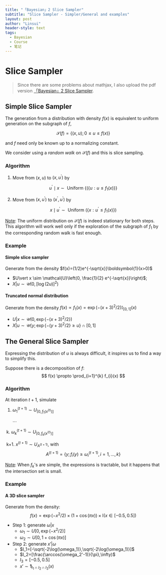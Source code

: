```yaml
---
title: "「Bayesian」2 Slice Sampler"
subtitle: "Slice Sampler - Simpler/General and examples"
layout: post
author: "Linsui"
header-style: text
tags:
  - Bayesian
  - Course
  - 笔记
---
```


# Slice Sampler

> Since there are some problems about mathjax, I also upload the pdf version <a href="https://denglinsui.github.io/pdf/Bayesian/02.pdf" target="_blank">「Bayesian」2 Slice Sampler</a>.

## Simple Slice Sampler

The generation from a distribution with density $f(x)$ is equivalent to uniform generation on the subgraph of $f$,


$$
\mathscr{S}(f)=\lbrace(x, u) ; 0 \leq u \leq f(x)\rbrace
$$


and $f$ need only be known up to a normalizing constant.  

We consider using a *random walk* on $\mathscr{S}(f)$  and this is slice sampling.

### Algorithm

1. Move from $(x, u)$ to $\left(x, u^{\prime}\right)$ by


$$
u^{\prime} \mid x \sim \text { Uniform }\lbrace(\{u: u \leq f_{1}(x)\}\rbrace
$$

2. Move from $\left(x, u^{\prime}\right)$ to $\left(x^{\prime}, u^{\prime}\right)$ by


$$
x \mid u^{\prime} \sim \text { Uniform }\left(\lbrace x: u^{\prime} \leq f_{1}(x)\rbrace\right)
$$

<u>Note</u>: The uniform distribution on $\mathscr{S}(f)$ is indeed stationary for both steps. This algorithm will work well only if the exploration of the subgraph of $f_1$ by the corresponding random walk is fast enough.

### Example

#### Simple slice sampler   

Generate from the density $f(x)=(1/2)e^{-\sqrt{x}}\boldsymbol{1}(x>0)$

- $U\vert x \sim \mathcal{U}\left(0, \frac{1}{2} e^{-\sqrt{x}}\right)$; 
- $X\vert u \sim \mathcal{U}\left(0,[\log (2 u)]^{2}\right)$

#### Truncated normal distribution

Generate from the density  $f(x) \propto f_{1}(x)=\exp \left(-(x+3)^{2} / 2\right) \mathbb{I}_{[0,1]}(x)$

- $U\vert x \sim \mathcal{U}\left(0, \exp \lbrace -(x+3)^{2} / 2\rbrace\right)$
- $X\vert u\sim\mathcal{U}\lbrace y ; \exp \lbrace-(y+3)^{2} / 2\rbrace \geq u\rbrace\cap[0,1]$

## The General Slice Sampler  

Expressing the distribution of $u$ is always difficult, it inspires us to find a way to simplify this. 

Suppose there is a decomposition of $f$:
$$
f(x) \propto \prod_{i=1}^{k} f_{i}(x)
$$

### Algorithm

At iteration $t+1,$ simulate

1. $\omega_{1}^{(t+1)} \sim U_{\left[0, f_{1}\left(x^{(t)}\right)\right]}$

   $\cdots$

​            k. $\omega_{k}^{(t+1)} \sim U_{\left[0, f_{k}\left(x^{(t)}\right)\right]}$

​            k+1. $x^{(t+1)} \sim U_{A^{(t+1)}},$ with
$$
A^{(t+1)}=\left\{y ; f_{i}(y) \geq \omega_{i}^{(t+1)}, i=1, \ldots, k\right\}
$$


<u>Note</u>: When $f_k$'s are simple, the expressions is tractable, but it happens that the intersection set is small.

### Example

#### A 3D slice sampler

Generate from the density:
$$
f(x)=\exp \left(-x^{2} / 2\right) \times(1+\cos (\pi x)) \times \mathrm{I}(x \in[-0.5,0.5])
$$

- Step 1: generate $\omega\vert x$
  - $\omega_1\sim U[0,\exp(-x^2/2)]$
  - $\omega_2\sim U[0,1+\cos(\pi x)]$
- Step 2: generate $x'\vert \omega$
  - $I_1=[-\sqrt{-2\log(\omega_1)},\sqrt{-2\log(\omega_1)}]$
  - $I_2=[\frac{\arccos(\omega_2'-1)}{\pi},\infty)$
  - $I_3=[-0.5,0.5]$
  - $x'\sim \boldsymbol{1}_{I_1\cap I_2\cap I_3}(x)$